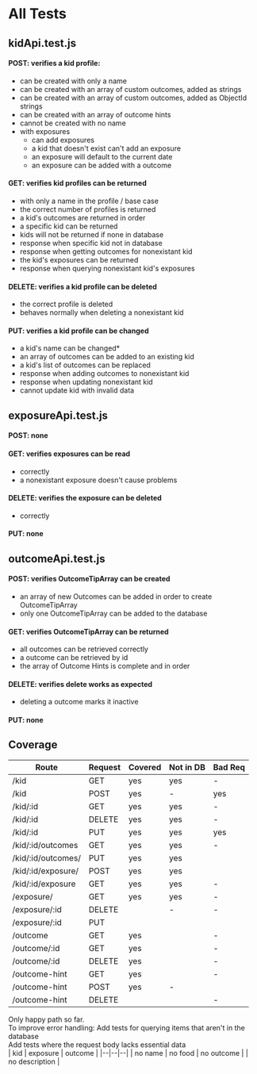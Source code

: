 # All Tests

## kidApi.test.js

#### POST: verifies a kid profile:
  * can be created with only a name
  * can be created with an array of custom outcomes, added as strings
  * can be created with an array of custom outcomes, added as ObjectId strings
  * can be created with an array of outcome hints
  * cannot be created with no name
  * with exposures
    * can add exposures
    * a kid that doesn't exist can't add an exposure
    * an exposure will default to the current date
    * an exposure can be added with a outcome

#### GET: verifies kid profiles can be returned
  * with only a name in the profile / base case
  * the correct number of profiles is returned
  * a kid's outcomes are returned in order
  * a specific kid can be returned
  * kids will not be returned if none in database
  * response when specific kid not in database
  * response when getting outcomes for nonexistant kid
  * the kid's exposures can be returned
  * response when querying nonexistant kid's exposures
  
#### DELETE: verifies a kid profile can be deleted
  * the correct profile is deleted
  * behaves normally when deleting a nonexistant kid

#### PUT: verifies a kid profile can be changed
  * a kid's name can be changed*
  * an array of outcomes can be added to an existing kid
  * a kid's list of outcomes can be replaced
  * response when adding outcomes to nonexistant kid
  * response when updating nonexistant kid
  * cannot update kid with invalid data

## exposureApi.test.js

#### POST: none

#### GET: verifies exposures can be read
  * correctly
  * a nonexistant exposure doesn't cause problems

#### DELETE: verifies the exposure can be deleted
  * correctly

#### PUT: none

## outcomeApi.test.js

#### POST: verifies OutcomeTipArray can be created
  * an array of new Outcomes can be added in order to create OutcomeTipArray
  * only one OutcomeTipArray can be added to the database

#### GET: verifies OutcomeTipArray can be returned
  * all outcomes can be retrieved correctly
  * a outcome can be retrieved by id
  * the array of Outcome Hints is complete and in order

#### DELETE: verifies delete works as expected
  * deleting a outcome marks it inactive

#### PUT: none

## Coverage

| Route | Request | Covered | Not in DB | Bad Req |
| ----- | ------ | ----- |----- | --- |
| /kid | GET |  yes | yes | -
| /kid | POST | yes | - | yes
| /kid/:id | GET | yes | yes | -
| /kid/:id | DELETE | yes | yes | -
| /kid/:id | PUT | yes | yes | yes
| /kid/:id/outcomes | GET | yes | yes | -
| /kid/:id/outcomes/ | PUT | yes | yes |
| /kid/:id/exposure/ | POST | yes | yes | 
| /kid/:id/exposure | GET | yes | yes | -
| /exposure/ | GET | yes | yes | -
| /exposure/:id | DELETE |  | - | -
| /exposure/:id | PUT | | |
| /outcome | GET | yes | | -
| /outcome/:id | GET | yes | | -
| /outcome/:id | DELETE | yes | | -
| /outcome-hint | GET | yes | | -
| /outcome-hint | POST | yes | - |
| /outcome-hint | DELETE | |  | -

Only happy path so far.  
To improve error handling:
Add tests for querying items that aren't in the database  
Add tests where the request body lacks essential data   
| kid | exposure | outcome |
|--|--|--|
| no name | no food | no outcome
| | no description | 

